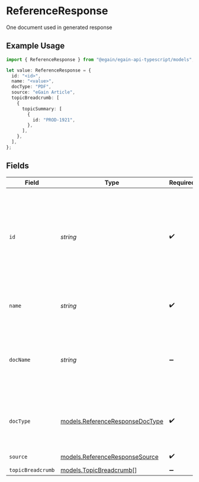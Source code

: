 # ReferenceResponse

One document used in generated response

## Example Usage

```typescript
import { ReferenceResponse } from "@egain/egain-api-typescript/models";

let value: ReferenceResponse = {
  id: "<id>",
  name: "<value>",
  docType: "PDF",
  source: "eGain Article",
  topicBreadcrumb: [
    {
      topicSummary: [
        {
          id: "PROD-1921",
        },
      ],
    },
  ],
};
```

## Fields

| Field                                                                                                                 | Type                                                                                                                  | Required                                                                                                              | Description                                                                                                           |
| --------------------------------------------------------------------------------------------------------------------- | --------------------------------------------------------------------------------------------------------------------- | --------------------------------------------------------------------------------------------------------------------- | --------------------------------------------------------------------------------------------------------------------- |
| `id`                                                                                                                  | *string*                                                                                                              | :heavy_check_mark:                                                                                                    | The ID of the Article. <br><br> An Article ID is composed of a 2-4 letter prefix, followed by a dash and 4-15 digits. |
| `name`                                                                                                                | *string*                                                                                                              | :heavy_check_mark:                                                                                                    | The name of the Article or source content.                                                                            |
| `docName`                                                                                                             | *string*                                                                                                              | :heavy_minus_sign:                                                                                                    | Name of the attachment, if an attachment was used as the source content.                                              |
| `docType`                                                                                                             | [models.ReferenceResponseDocType](../models/referenceresponsedoctype.md)                                              | :heavy_check_mark:                                                                                                    | Format of the source document (HTML, DOCX, PPTX, or PDF).                                                             |
| `source`                                                                                                              | [models.ReferenceResponseSource](../models/referenceresponsesource.md)                                                | :heavy_check_mark:                                                                                                    | Source Type                                                                                                           |
| `topicBreadcrumb`                                                                                                     | [models.TopicBreadcrumb](../models/topicbreadcrumb.md)[]                                                              | :heavy_minus_sign:                                                                                                    | N/A                                                                                                                   |